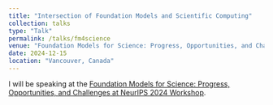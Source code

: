 ```yaml
---
title: "Intersection of Foundation Models and Scientific Computing"
collection: talks
type: "Talk"
permalink: /talks/fm4science
venue: "Foundation Models for Science: Progress, Opportunities, and Challenges, NeurIPS 2024 Workshop"
date: 2024-12-15
location: "Vancouver, Canada"
---
```


I will be speaking at the [Foundation Models for Science: Progress, Opportunities, and Challenges at NeurIPS 2024 Workshop](https://fm-science.github.io/index.html).
